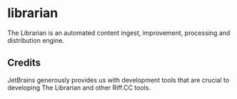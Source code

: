 # librarian
The Librarian is an automated content ingest, improvement, processing and distribution engine.

## Credits
JetBrains generously provides us with development tools that are crucial to developing The Librarian and other Riff.CC tools.
